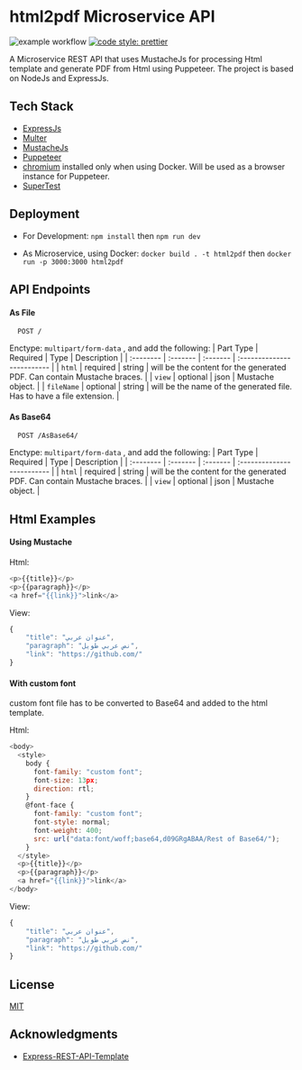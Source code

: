 # html2pdf Microservice API
![example workflow](https://github.com/its-abdullah/Html2Pdf-Microservice-API/actions/workflows/node.js.yml/badge.svg)
[![code style: prettier](https://img.shields.io/badge/code_style-prettier-ff69b4.svg)](https://github.com/prettier/prettier)

A Microservice REST API that uses MustacheJs for processing Html template and generate PDF from Html using Puppeteer. The project is based on NodeJs and ExpressJs.


## Tech Stack
* [ExpressJs](https://github.com/expressjs/expressjs.com)
* [Multer](https://github.com/expressjs/multer)
* [MustacheJs](https://github.com/janl/mustache.js)
* [Puppeteer](https://github.com/puppeteer/puppeteer/)
* [chromium](https://www.chromium.org) installed only when using Docker. Will be used as a browser instance for Puppeteer.
* [SuperTest](https://github.com/ladjs/supertest)


## Deployment
* For Development:
`npm install` then
`npm run dev`

* As Microservice, using Docker:
`docker build . -t html2pdf` then
`docker run -p 3000:3000 html2pdf`


## API Endpoints

#### As File

```http
  POST /
```
Enctype: `multipart/form-data` , and add the following:
| Part Type | Required | Type     | Description                |
| :-------- | :------- | :------- | :------------------------- |
| `html` | required | string | will be the content for the generated PDF. Can contain Mustache braces. |
| `view` | optional | json  | Mustache object. |
| `fileName` | optional | string  | will be the name of the generated file. Has to have a file extension. |

#### As Base64

```http
  POST /AsBase64/
```
Enctype: `multipart/form-data` ,  and add the following:
| Part Type | Required | Type     | Description                |
| :-------- | :------- | :------- | :------------------------- |
| `html` | required | string | will be the content for the generated PDF. Can contain Mustache braces. |
| `view` | optional | json  | Mustache object. |


## Html Examples

#### Using Mustache
Html:
```javascript
<p>{{title}}</p>
<p>{{paragraph}}</p>
<a href="{{link}}">link</a>
```

View:
```javascript
{
    "title": "عنوان عربي",
    "paragraph": "نص عربي طويل",
    "link": "https://github.com/"
}
```

#### With custom font
custom font file has to be converted to Base64 and added to the html template.

Html:
```javascript
<body>
  <style>
    body {
      font-family: "custom font";
      font-size: 13px;
      direction: rtl;
    }
    @font-face {
      font-family: "custom font";
      font-style: normal;
      font-weight: 400;
      src: url("data:font/woff;base64,d09GRgABAA/Rest of Base64/");
    }
  </style>
  <p>{{title}}</p>
  <p>{{paragraph}}</p>
  <a href="{{link}}">link</a>
</body>
```

View:
```javascript
{
    "title": "عنوان عربي",
    "paragraph": "نص عربي طويل",
    "link": "https://github.com/"
}
```


## License
[MIT](https://choosealicense.com/licenses/mit/)

## Acknowledgments
* [Express-REST-API-Template](https://github.com/rzgry/Express-REST-API-Template)